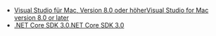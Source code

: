 * [<span data-ttu-id="92129-101">Visual Studio für Mac, Version 8.0 oder höher</span><span class="sxs-lookup"><span data-stu-id="92129-101">Visual Studio for Mac version 8.0 or later</span></span>](https://visualstudio.microsoft.com/vs/mac/)
* [<span data-ttu-id="92129-102">.NET Core SDK 3.0</span><span class="sxs-lookup"><span data-stu-id="92129-102">.NET Core SDK 3.0</span></span>](https://dotnet.microsoft.com/download/dotnet-core/3.0)
